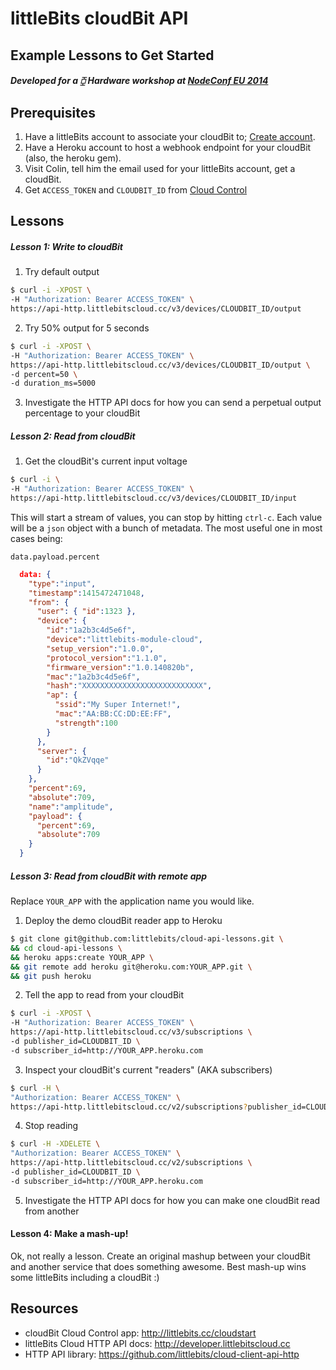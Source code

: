 # littleBits cloudBit API

## Example Lessons to Get Started

##### Developed for a ⧮ Hardware workshop at [NodeConf EU 2014](http://nodeconfeu.com/)



## Prerequisites
1. Have a littleBits account to associate your cloudBit to; [Create account](https://littlebits.cc/signup).
2. Have a Heroku account to host a webhook endpoint for your cloudBit (also, the heroku gem).
3. Visit Colin, tell him the email used for your littleBits account, get a cloudBit.
4. Get `ACCESS_TOKEN` and `CLOUDBIT_ID` from [Cloud Control](control.littlebitscloud.cc)



## Lessons

##### Lesson 1: Write to cloudBit

1. Try default output
  ```sh
  $ curl -i -XPOST \
  -H "Authorization: Bearer ACCESS_TOKEN" \
  https://api-http.littlebitscloud.cc/v3/devices/CLOUDBIT_ID/output
  ```

2. Try 50% output for 5 seconds
  ```sh
  $ curl -i -XPOST \
  -H "Authorization: Bearer ACCESS_TOKEN" \
  https://api-http.littlebitscloud.cc/v3/devices/CLOUDBIT_ID/output \
  -d percent=50 \
  -d duration_ms=5000
  ```

3. Investigate the HTTP API docs for how you can send a perpetual output percentage to your cloudBit


##### Lesson 2: Read from cloudBit

1. Get the cloudBit's current input voltage
  ```sh
  $ curl -i \
  -H "Authorization: Bearer ACCESS_TOKEN" \
  https://api-http.littlebitscloud.cc/v3/devices/CLOUDBIT_ID/input
  ```
This will start a stream of values, you can stop by hitting `ctrl-c`. Each value
will be a `json` object with a bunch of metadata. The most useful one in most cases being:

`data.payload.percent`

  ```json
    data: {
      "type":"input",
      "timestamp":1415472471048,
      "from": {
        "user": { "id":1323 },
        "device": {
          "id":"1a2b3c4d5e6f",
          "device":"littlebits-module-cloud",
          "setup_version":"1.0.0",
          "protocol_version":"1.1.0",
          "firmware_version":"1.0.140820b",
          "mac":"1a2b3c4d5e6f",
          "hash":"XXXXXXXXXXXXXXXXXXXXXXXXXXX",
          "ap": {
            "ssid":"My Super Internet!",
            "mac":"AA:BB:CC:DD:EE:FF",
            "strength":100
          }
        },
        "server": {
          "id":"QkZVqqe"
        }
      },
      "percent":69,
      "absolute":709,
      "name":"amplitude",
      "payload": {
        "percent":69,
        "absolute":709
      }
    }
  ```


##### Lesson 3: Read from cloudBit with remote app

Replace `YOUR_APP` with the application name you would like.

1. Deploy the demo cloudBit reader app to Heroku

  ```sh
  $ git clone git@github.com:littlebits/cloud-api-lessons.git \
  && cd cloud-api-lessons \
  && heroku apps:create YOUR_APP \
  && git remote add heroku git@heroku.com:YOUR_APP.git \
  && git push heroku
  ```

2. Tell the app to read from your cloudBit

  ```sh
  $ curl -i -XPOST \
  -H "Authorization: Bearer ACCESS_TOKEN" \
  https://api-http.littlebitscloud.cc/v3/subscriptions \
  -d publisher_id=CLOUDBIT_ID \
  -d subscriber_id=http://YOUR_APP.heroku.com
  ```

3. Inspect your cloudBit's current "readers" (AKA subscribers)

  ```sh
  $ curl -H \
  "Authorization: Bearer ACCESS_TOKEN" \
  https://api-http.littlebitscloud.cc/v2/subscriptions?publisher_id=CLOUDBIT_ID
  ```

4. Stop reading

  ```sh
  $ curl -H -XDELETE \
  "Authorization: Bearer ACCESS_TOKEN" \
  https://api-http.littlebitscloud.cc/v2/subscriptions \
  -d publisher_id=CLOUDBIT_ID \
  -d subscriber_id=http://YOUR_APP.heroku.com
  ```

5. Investigate the HTTP API docs for how you can make one cloudBit read from another


#### Lesson 4: Make a mash-up!

Ok, not really a lesson. Create an original mashup between your cloudBit and
another service that does something awesome. Best mash-up wins some littleBits
including a cloudBit :)

## Resources
- cloudBit Cloud Control app: http://littlebits.cc/cloudstart
- littleBits Cloud HTTP API docs: http://developer.littlebitscloud.cc
- HTTP API library: https://github.com/littlebits/cloud-client-api-http
